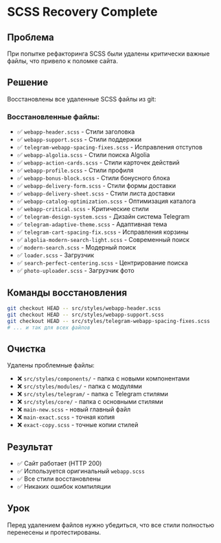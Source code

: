 # SCSS Recovery Complete

## Проблема
При попытке рефакторинга SCSS были удалены критически важные файлы, что привело к поломке сайта.

## Решение
Восстановлены все удаленные SCSS файлы из git:

### Восстановленные файлы:
- ✅ `webapp-header.scss` - Стили заголовка
- ✅ `webapp-support.scss` - Стили поддержки  
- ✅ `telegram-webapp-spacing-fixes.scss` - Исправления отступов
- ✅ `webapp-algolia.scss` - Стили поиска Algolia
- ✅ `webapp-action-cards.scss` - Стили карточек действий
- ✅ `webapp-profile.scss` - Стили профиля
- ✅ `webapp-bonus-block.scss` - Стили бонусного блока
- ✅ `webapp-delivery-form.scss` - Стили формы доставки
- ✅ `webapp-delivery-sheet.scss` - Стили листа доставки
- ✅ `webapp-catalog-optimization.scss` - Оптимизация каталога
- ✅ `webapp-critical.scss` - Критические стили
- ✅ `telegram-design-system.scss` - Дизайн система Telegram
- ✅ `telegram-adaptive-theme.scss` - Адаптивная тема
- ✅ `telegram-cart-spacing-fix.scss` - Исправления корзины
- ✅ `algolia-modern-search-light.scss` - Современный поиск
- ✅ `modern-search.scss` - Модерный поиск
- ✅ `loader.scss` - Загрузчик
- ✅ `search-perfect-centering.scss` - Центрирование поиска
- ✅ `photo-uploader.scss` - Загрузчик фото

## Команды восстановления
```bash
git checkout HEAD -- src/styles/webapp-header.scss
git checkout HEAD -- src/styles/webapp-support.scss
git checkout HEAD -- src/styles/telegram-webapp-spacing-fixes.scss
# ... и так для всех файлов
```

## Очистка
Удалены проблемные файлы:
- ❌ `src/styles/components/` - папка с новыми компонентами
- ❌ `src/styles/modules/` - папка с модулями
- ❌ `src/styles/telegram/` - папка с Telegram стилями
- ❌ `src/styles/core/` - папка с основными стилями
- ❌ `main-new.scss` - новый главный файл
- ❌ `main-exact.scss` - точная копия
- ❌ `exact-copy.scss` - точные копии стилей

## Результат
- ✅ Сайт работает (HTTP 200)
- ✅ Используется оригинальный `webapp.scss`
- ✅ Все стили восстановлены
- ✅ Никаких ошибок компиляции

## Урок
Перед удалением файлов нужно убедиться, что все стили полностью перенесены и протестированы. 